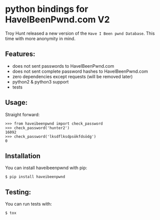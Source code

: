 # python bindings for HaveIBeenPwnd.com V2

Troy Hunt released a new version of the `Have I Been pwnd Database`. This time with more anonymity
in mind.

## Features:

* does not sent passwords to HaveIBeenPwnd.com
* does not sent complete password hashes to HaveIBeenPwnd.com
* zero dependencies except requests (will be removed later)
* python2 & python3 support
* tests

## Usage:

Straight forward:

    >>> from haveibeenpwnd import check_password
    >>> check_password('hunter2')
    16092
    >>> check_password('lksdflksdpsökfdsödg')
    0

## Installation

You can install haveibeenpwnd with pip:

    $ pip install haveibeenpwnd


## Testing:

You can run tests with:

    $ tox

